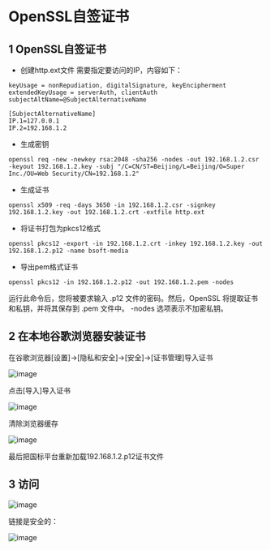 # OpenSSL自签证书
## 1 OpenSSL自签证书
- 创建http.ext文件
需要指定要访问的IP，内容如下：
```
keyUsage = nonRepudiation, digitalSignature, keyEncipherment
extendedKeyUsage = serverAuth, clientAuth
subjectAltName=@SubjectAlternativeName

[SubjectAlternativeName]
IP.1=127.0.0.1
IP.2=192.168.1.2
```
- 生成密钥
```
openssl req -new -newkey rsa:2048 -sha256 -nodes -out 192.168.1.2.csr -keyout 192.168.1.2.key -subj "/C=CN/ST=Beijing/L=Beijing/O=Super Inc./OU=Web Security/CN=192.168.1.2"
```
- 生成证书
```
openssl x509 -req -days 3650 -in 192.168.1.2.csr -signkey 192.168.1.2.key -out 192.168.1.2.crt -extfile http.ext
```
-  将证书打包为pkcs12格式
```
openssl pkcs12 -export -in 192.168.1.2.crt -inkey 192.168.1.2.key -out 192.168.1.2.p12 -name bsoft-media
```
- 导出pem格式证书
```
openssl pkcs12 -in 192.168.1.2.p12 -out 192.168.1.2.pem -nodes
```
运行此命令后，您将被要求输入 .p12 文件的密码。然后，OpenSSL 将提取证书和私钥，并将其保存到 .pem 文件中。 -nodes 选项表示不加密私钥。
## 2 在本地谷歌浏览器安装证书
在谷歌浏览器[设置]->[隐私和安全]->[安全]->[证书管理]导入证书

![image](https://github.com/user-attachments/assets/51e9c45a-65b2-444c-9f0b-f9ade8b6039a)

点击[导入]导入证书

![image](https://github.com/user-attachments/assets/7b3083ac-8df3-40c4-977a-d4e4f4a59e06)

清除浏览器缓存

![image](https://github.com/user-attachments/assets/3b632d7d-8d53-4a99-8e19-524afc572757)

最后把国标平台重新加载192.168.1.2.p12证书文件

## 3 访问
![image](https://github.com/user-attachments/assets/75379ceb-3be3-4006-9e82-a8892983e0e0)

 链接是安全的：

 ![image](https://github.com/user-attachments/assets/f1cd3689-2ded-44a7-a490-ccaf2f1c695a)
 
